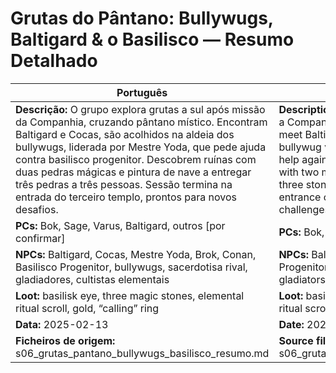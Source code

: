 # Grutas do Pântano: Bullywugs, Baltigard & o Basilisco — Resumo Detalhado

| Português | English |
|-----------|---------|
| **Descrição:** O grupo explora grutas a sul após missão da Companhia, cruzando pântano místico. Encontram Baltigard e Cocas, são acolhidos na aldeia dos bullywugs, liderada por Mestre Yoda, que pede ajuda contra basilisco progenitor. Descobrem ruínas com duas pedras mágicas e pintura de nave a entregar três pedras a três pessoas. Sessão termina na entrada do terceiro templo, prontos para novos desafios.<br> | **Description:** The group explores southern caves after a Company quest, crossing a mystical swamp. They meet Baltigard and Cocas, are welcomed to the bullywug village led by Mestre Yoda, who asks for help against the progenitor basilisk. They find ruins with two magic stones and a painting of a ship giving three stones to three people. Session ends at the entrance of the third temple, ready for new challenges.<br> |
| **PCs:** Bok, Sage, Varus, Baltigard, outros [por confirmar] | **PCs:** Bok, Sage, Varus, Baltigard, others [to confirm] |
| **NPCs:** Baltigard, Cocas, Mestre Yoda, Brok, Conan, Basilisco Progenitor, bullywugs, sacerdotisa rival, gladiadores, cultistas elementais | **NPCs:** Baltigard, Cocas, Mestre Yoda, Brok, Conan, Progenitor Basilisk, bullywugs, rival priestess, gladiators, elemental cultists |
| **Loot:** basilisk eye, three magic stones, elemental ritual scroll, gold, “calling” ring | **Loot:** basilisk eye, three magic stones, elemental ritual scroll, gold, “calling” ring |
| **Data:** 2025-02-13 | **Date:** 2025-02-13 |
| **Ficheiros de origem:** s06_grutas_pantano_bullywugs_basilisco_resumo.md | **Source files:** s06_grutas_pantano_bullywugs_basilisco_resumo.md |
